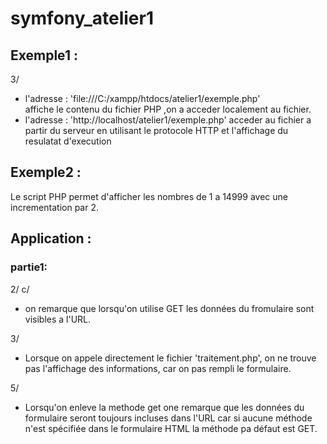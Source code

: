 # symfony_atelier1

## Exemple1 :
3/
- l'adresse : 'file:///C:/xampp/htdocs/atelier1/exemple.php'  
affiche le contenu du fichier PHP ,on a acceder localement au fichier.
- l'adresse : 'http://localhost/atelier1/exemple.php'
acceder au fichier a partir du serveur en utilisant le protocole HTTP et l'affichage du resulatat d'execution

## Exemple2 :

Le script PHP permet d'afficher les nombres de 1 a 14999 avec une incrementation par 2.

## Application :
### partie1:
2/ c/
- on remarque que lorsqu'on utilise GET les données du fromulaire sont visibles a l'URL.

3/
- Lorsque on appele directement le fichier 'traitement.php', on ne trouve pas l'affichage des informations, car on pas rempli le formulaire. 

5/
- Lorsqu'on enleve la methode get one remarque que les données du formulaire seront toujours incluses dans l'URL car si aucune méthode n'est spécifiée dans le formulaire HTML la méthode pa défaut est GET.

